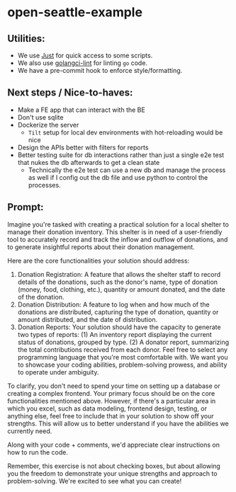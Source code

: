 # open-seattle-example

## Utilities:

- We use [Just](https://github.com/casey/just) for quick access to some scripts.
- We also use [golangci-lint](https://golangci-lint.run/usage/install/) for linting `go` code.
- We have a pre-commit hook to enforce style/formatting.

## Next steps / Nice-to-haves:

- Make a FE app that can interact with the BE
- Don't use sqlite
- Dockerize the server
  - `Tilt` setup for local dev environments with hot-reloading would be nice
- Design the APIs better with filters for reports
- Better testing suite for db interactions rather than just a single e2e test that nukes the db afterwards to get a clean state
  - Technically the e2e test can use a new db and manage the process as well if I config out the db file and use python to control the processes.

## Prompt:

Imagine you're tasked with creating a practical solution for a local shelter to manage their donation inventory. This shelter is in need of a user-friendly tool to accurately record and track the inflow and outflow of donations, and to generate insightful reports about their donation management.

Here are the core functionalities your solution should address:

1. Donation Registration: A feature that allows the shelter staff to record details of the donations, such as the donor's name, type of donation (money, food, clothing, etc.), quantity or amount donated, and the date of the donation.
1. Donation Distribution: A feature to log when and how much of the donations are distributed, capturing the type of donation, quantity or amount distributed, and the date of distribution.
1. Donation Reports: Your solution should have the capacity to generate two types of reports: (1) An inventory report displaying the current status of donations, grouped by type. (2) A donator report, summarizing the total contributions received from each donor.
   Feel free to select any programming language that you're most comfortable with. We want you to showcase your coding abilities, problem-solving prowess, and ability to operate under ambiguity.

To clarify, you don't need to spend your time on setting up a database or creating a complex frontend. Your primary focus should be on the core functionalities mentioned above. However, if there's a particular area in which you excel, such as data modeling, frontend design, testing, or anything else, feel free to include that in your solution to show off your strengths. This will allow us to better understand if you have the abilities we currently need.

Along with your code + comments, we'd appreciate clear instructions on how to run the code.

Remember, this exercise is not about checking boxes, but about allowing you the freedom to demonstrate your unique strengths and approach to problem-solving. We're excited to see what you can create!
